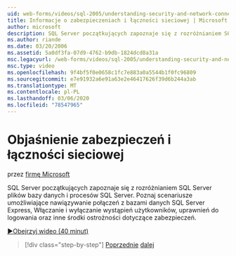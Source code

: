 ```yaml
---
uid: web-forms/videos/sql-2005/understanding-security-and-network-connectivity
title: Informacje o zabezpieczeniach i łączności sieciowej | Microsoft Docs
author: microsoft
description: SQL Server początkujących zapoznaje się z rozróżnianiem SQL Server plików bazy danych i procesów SQL Server. Eksploruj scenariusze dotyczące łączenia się z SQL Server E...
ms.author: riande
ms.date: 03/20/2006
ms.assetid: 5a0df3fa-07d9-4762-b9db-1824dcd8a31a
msc.legacyurl: /web-forms/videos/sql-2005/understanding-security-and-network-connectivity
msc.type: video
ms.openlocfilehash: 9f4bf5f0e0658c1fc7e883a0a5544b1f0fc96809
ms.sourcegitcommit: e7e91932a6e91a63e2e46417626f39d6b244a3ab
ms.translationtype: MT
ms.contentlocale: pl-PL
ms.lasthandoff: 03/06/2020
ms.locfileid: "78547965"
---
```

# <a name="understanding-security-and-network-connectivity"></a>Objaśnienie zabezpieczeń i łączności sieciowej

przez [firmę Microsoft](https://github.com/microsoft)

SQL Server początkujących zapoznaje się z rozróżnianiem SQL Server plików bazy danych i procesów SQL Server. Poznaj scenariusze umożliwiające nawiązywanie połączeń z bazami danych SQL Server Express, Włączanie i wyłączanie wystąpień użytkowników, uprawnień do logowania oraz inne środki ostrożności dotyczące zabezpieczeń.

[&#9654;Obejrzyj wideo (40 minut)](https://channel9.msdn.com/Blogs/ASP-NET-Site-Videos/understanding-security-and-network-connectivity)

> [!div class="step-by-step"]
> [Poprzednie](more-structured-query-language.md)
> [dalej](connecting-your-web-application-to-sql-server-2005-express-edition.md)
